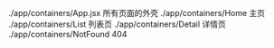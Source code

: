 ./app/containers/App.jsx 所有页面的外壳
./app/containers/Home 主页
./app/containers/List 列表页
./app/containers/Detail 详情页
./app/containers/NotFound 404